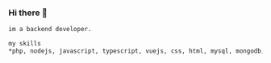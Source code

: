 ### Hi there 👋


```bash
im a backend developer.

my skills
*php, nodejs, javascript, typescript, vuejs, css, html, mysql, mongodb, redis, rabbitmq, docker etc. 
```
